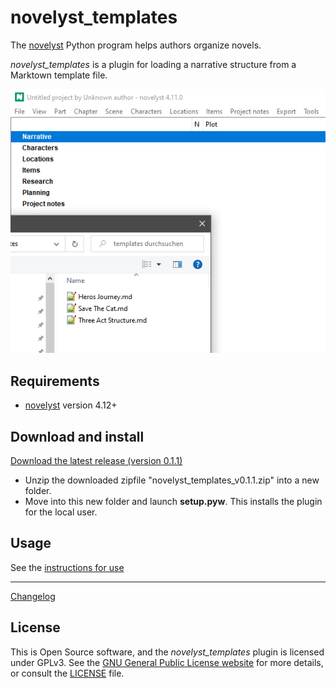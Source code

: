 # novelyst_templates

The [novelyst](https://peter88213.github.io/novelyst/) Python program helps authors organize novels.  

*novelyst_templates* is a plugin for loading a narrative structure from a Marktown template file. 

![Screenshot](Screenshots/screen01.png)

## Requirements

- [novelyst](https://peter88213.github.io/novelyst/) version 4.12+

## Download and install

[Download the latest release (version 0.1.1)](https://github.com/peter88213/novelyst_templates/raw/main/dist/novelyst_templates_v0.1.1.zip)

- Unzip the downloaded zipfile "novelyst_templates_v0.1.1.zip" into a new folder.
- Move into this new folder and launch **setup.pyw**. This installs the plugin for the local user.

## Usage

See the [instructions for use](usage)

------------------------------------------------------------------

[Changelog](changelog)

## License

This is Open Source software, and the *novelyst_templates* plugin is licensed under GPLv3. See the
[GNU General Public License website](https://www.gnu.org/licenses/gpl-3.0.en.html) for more
details, or consult the [LICENSE](https://github.com/peter88213/novelyst_templates/blob/main/LICENSE) file.
